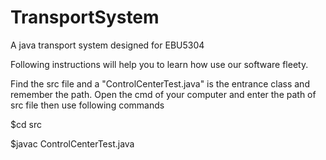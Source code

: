 # TransportSystem
A java transport system designed for EBU5304


Following instructions will help you to learn how use our software fleety.


Find the src file and a "ControlCenterTest.java" is the entrance class and remember the path. 
Open the cmd of your computer and enter the path of src file then use following commands


$cd src


$javac ControlCenterTest.java
